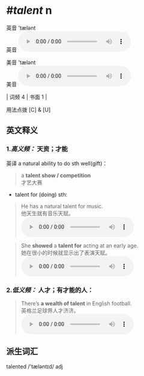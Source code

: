 # ***\#talent*** n
英音 'tælənt  
英音
<audio src="./media/talent-B.aac" controls="controls"></audio>

美音 'tælənt  
美音
<audio src="./media/talent.aac" controls="controls"></audio>



| 词频 4 | 书面 1 |  

用法点拨  [C] & [U]

英文释义
---
### 1.*高义频：* **天资；才能**  
英译 a natural ability to do sth well(gift)：

 > a **talent show / competition**   
 > 才艺大赛    

- talent for (doing) sth:

 > He has a natural talent for music.   
 > 他天生就有音乐天赋。    
<audio src="./media/talent-2.aac" controls="controls"></audio>

 > She **showed** a **talent for** acting at an early age.  
 > 她在很小的时候就显示出了表演天赋。    
<audio src="./media/talent002.aac" controls="controls"></audio>

### 2.*低义频：* **人才；有才能的人：**  

 > There’s **a wealth of talent** in English football.  
 > 英格兰足球界人才济济。    
<audio src="./media/talent-4.aac" controls="controls"></audio>


派生词汇
---
talented /'tæləntɪd/ adj   

